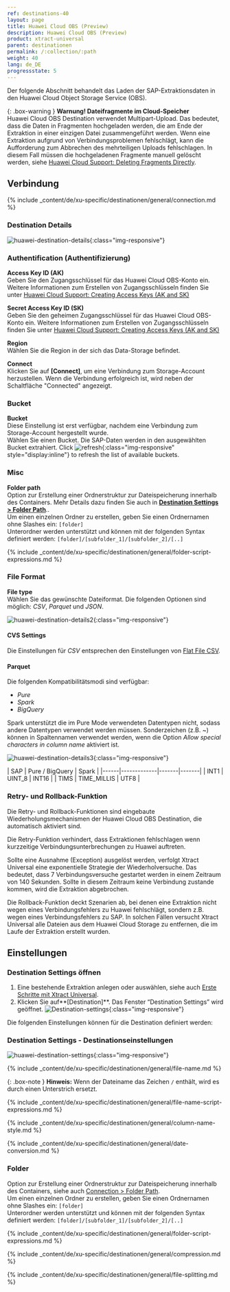 ```yaml
---
ref: destinations-40
layout: page
title: Huawei Cloud OBS (Preview)
description: Huawei Cloud OBS (Preview)
product: xtract-universal
parent: destinationen
permalink: /:collection/:path
weight: 40
lang: de_DE
progressstate: 5
---
```

Der folgende Abschnitt behandelt das Laden der SAP-Extraktionsdaten in den Huawei Cloud Object Storage Service (OBS).


{: .box-warning }
**Warnung! Dateifragmente im Cloud-Speicher**<br>
Huawei Cloud OBS Destination verwendet Multipart-Upload. Das bedeutet, dass die Daten in Fragmenten hochgeladen werden, die am Ende der Extraktion in einer einzigen Datei zusammengeführt werden. 
Wenn eine Extraktion aufgrund von Verbindungsproblemen fehlschlägt, kann die Aufforderung zum Abbrechen des mehrteiligen Uploads fehlschlagen. 
In diesem Fall müssen die hochgeladenen Fragmente manuell gelöscht werden, siehe [Huawei Cloud Support: Deleting Fragments Directly](https://support.huaweicloud.com/intl/en-us/obs_faq/obs_faq_0046.html#section1). 


## Verbindung

{% include _content/de/xu-specific/destinationen/general/connection.md %}	 

### Destination Details

![huawei-destination-details](/img/content/xu/huawei-destination-details.png){:class="img-responsive"}


### Authentification (Authentifizierung)

**Access Key ID (AK)** <br>
Geben Sie den Zugangsschlüssel für das Huawei Cloud OBS-Konto ein.  Weitere Informationen zum Erstellen von Zugangsschlüsseln finden Sie unter [Huawei Cloud Support: Creating Access Keys (AK and SK)](https://support.huaweicloud.com/intl/en-us/clientogw-obs/obs_03_0405.html)
 
**Secret Access Key ID (SK)** <br>
Geben Sie den geheimen Zugangsschlüssel für das Huawei Cloud OBS-Konto ein. Weitere Informationen zum Erstellen von Zugangsschlüsseln finden Sie unter [Huawei Cloud Support: Creating Access Keys (AK and SK)](https://support.huaweicloud.com/intl/en-us/clientogw-obs/obs_03_0405.html)

**Region**<br>
Wählen Sie die Region in der sich das Data-Storage befindet.

**Connect** <br>
Klicken Sie auf **[Connect]**, um eine Verbindung zum Storage-Account herzustellen. 
Wenn die Verbindung erfolgreich ist, wird neben der Schaltfläche "Connected" angezeigt.

### Bucket

**Bucket**<br>
Diese Einstellung ist erst verfügbar, nachdem eine Verbindung zum Storage-Account hergestellt wurde.<br>
Wählen Sie einen Bucket. Die SAP-Daten werden in den ausgewählten Bucket extrahiert. 
Click ![refresh](/img/content/icons/refresh.png){:class="img-responsive" style="display:inline"} to refresh the list of available buckets.

### Misc

**Folder path** <br>
Option zur Erstellung einer Ordnerstruktur zur Dateispeicherung innerhalb des Containers. Mehr Details dazu finden Sie auch in [**Destination Settings > Folder Path**](#folder-path).. <br>
Um einen einzelnen Ordner zu erstellen, geben Sie einen Ordnernamen ohne Slashes ein: `[folder]`<br>
Unterordner werden unterstützt und können mit der folgenden Syntax definiert werden: `[folder]/[subfolder_1]/[subfolder_2]/[..]`

{% include _content/de/xu-specific/destinationen/general/folder-script-expressions.md %}

### File Format

**File type**<br>
Wählen Sie das gewünschte Dateiformat. Die folgenden Optionen sind möglich: *CSV*, *Parquet* und *JSON*.

![huawei-destination-details2](/img/content/xu/huawei-destination-details2.png){:class="img-responsive"}


#### CVS Settings

Die Einstellungen für *CSV* entsprechen den Einstellungen von [Flat File CSV](./csv-flat-file).

#### Parquet 

Die folgenden Kompatibilitätsmodi sind verfügbar:
- *Pure* 
- *Spark* 
- *BigQuery*

Spark unterstützt die im Pure Mode verwendeten Datentypen nicht, sodass andere Datentypen verwendet werden müssen. Sonderzeichen (z.B. ~) können in Spaltennamen verwendet werden, wenn die Option *Allow special characters in column name* aktiviert ist.<br>

![huawei-destination-details3](/img/content/xu/huawei-destination-details3.png){:class="img-responsive"}

<!--
In spark mode special characters and spaces are replaced with an underscore `_`. -->

| SAP | Pure / BigQuery | Spark |
|------|-------------|-------|-------|
| INT1 | UINT_8 | INT16 |
| TIMS | TIME_MILLIS | UTF8 |

### Retry- und Rollback-Funktion

<!---- The following section is copied 1:1 from Azure Storage --->

Die Retry- und Rollback-Funktionen sind eingebaute Wiederholungsmechanismen der Huawei Cloud OBS Destination, die automatisch aktiviert sind. 

Die Retry-Funktion verhindert, dass Extraktionen fehlschlagen wenn kurzzeitige Verbindungsunterbrechungen zu Huawei auftreten.


Sollte eine Ausnahme (Exception) ausgelöst werden, verfolgt Xtract Universal eine exponentielle Strategie der Wiederholversuche.
Das bedeutet, dass 7 Verbindungsversuche gestartet werden in einem Zeitraum von 140 Sekunden. 
Sollte in diesem Zeitraum keine Verbindung zustande kommen, wird die Extraktion abgebrochen.

Die Rollback-Funktion deckt Szenarien ab, bei denen eine Extraktion nicht wegen eines Verbindungsfehlers zu Huawei fehlschlägt, sondern z.B. wegen eines Verbindungsfehlers zu SAP.
In solchen Fällen versucht Xtract Universal alle Dateien aus dem Huawei Cloud Storage zu entfernen, die im Laufe der Extraktion erstellt wurden.


## Einstellungen

### Destination Settings öffnen
1. Eine bestehende Extraktion anlegen oder auswählen, siehe auch [Erste Schritte mit Xtract Universal](../destinationen/ziele-verwalten).
2. Klicken Sie auf**[Destination]**. Das Fenster “Destination Settings” wird geöffnet.
![Destination-settings](/img/content/xu/xu_designer_destination.png){:class="img-responsive"}

Die folgenden Einstellungen können für die Destination definiert werden:  

### Destination Settings - Destinationseinstellungen

![huawei-destination-settings](/img/content/xu/huawei-destination-settings.png){:class="img-responsive"}

{% include _content/de/xu-specific/destinationen/general/file-name.md %}

{: .box-note }
**Hinweis:** Wenn der Dateiname das Zeichen `/` enthält, wird es durch einen Unterstrich ersetzt.

{% include _content/de/xu-specific/destinationen/general/file-name-script-expressions.md %}

<!-- ### Column name style -->
{% include _content/de/xu-specific/destinationen/general/column-name-style.md %}


<!-- ### Date Conversion -->
{% include _content/de/xu-specific/destinationen/general/date-conversion.md %}


### Folder

Option zur Erstellung einer Ordnerstruktur zur Dateispeicherung innerhalb des Containers, siehe auch [Connection > Folder Path](#connection). <br>
Um einen einzelnen Ordner zu erstellen, geben Sie einen Ordnernamen ohne Slashes ein: `[folder]` <br>
Unterordner werden unterstützt und können mit der folgenden Syntax definiert werden: `[folder]/[subfolder_1]/[subfolder_2]/[..]`

{% include _content/de/xu-specific/destinationen/general/folder-script-expressions.md %}


{% include _content/de/xu-specific/destinationen/general/compression.md %}

{% include _content/de/xu-specific/destinationen/general/file-splitting.md %}
